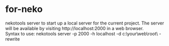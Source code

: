 for-neko
========

 nekotools server to start up a local server for the current project.
 The server will be available by visiting http://localhost:2000 in a web browser.  
 Syntax to use: nekotools server -p 2000 -h localhost -d c:\your\web\root\ -rewrite

